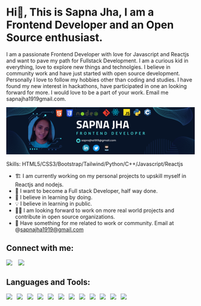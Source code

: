 # Hi👋, This is Sapna Jha, I am a Frontend Developer and an Open Source enthusiast. 

I am a passionate Frontend Developer with love for Javascript and Reactjs and want to pave my path for Fullstack Development. I am a curious kid in everything, love to explore new things and technolgies. I believe in community work and have just started with open source development. Personally I love to follow my hobbies other than coding and studies. I have found my new interest in hackathons, have participated in one an looking forward for more. I would love to be a part of your work. Email me sapnajha1919gmail.com.


![My GIF](https://github.com/Sapnajha19/Sapnajha19/blob/master/Sapna%20Jha.png)


Skills: HTML5/CSS3/Bootstrap/Tailwind/Python/C++/Javascript/Reactjs

* 🏗️ I am currently working on my personal projects to upskill myself in Reactjs and nodejs.
* 🏹 I want to become a Full stack Developer, half way done.
* 🤍 I believe in learning by doing.
* 💡 I believe in learning in public.
* 👯🏻 I am looking forward to work on more real world projects and contribute in open source organizations.
* 💼 Have something for me related to work or community. Email at @sapnajha1919@gmail.com

## Connect with me: 

<a href="https://www.linkedin.com/in/sapna-jha-55287a233/"><img src="https://cdn-icons-png.flaticon.com/512/3536/3536505.png" width="45"></a>&nbsp;&nbsp;&nbsp; 
<a href="https://twitter.com/SapnaJ19"><img src="https://cdn-icons-png.flaticon.com/512/733/733579.png" width="45"></a>

## Languages and Tools:

<a href="https://www.w3.org/html/"><img src="https://cdn-icons-png.flaticon.com/512/174/174854.png" width="45"></a>&nbsp;&nbsp;
<a href="https://www.w3.org/Style/CSS/Overview.en.html"><img src="https://cdn-icons-png.flaticon.com/512/732/732190.png" width="45"></a>&nbsp;&nbsp;
<a href="https://www.w3schools.com/cpp/"><img src="https://cdn-icons-png.flaticon.com/512/6132/6132222.png" width="45"></a>&nbsp;&nbsp;
<a href="https://www.python.org/"><img src="https://cdn-icons-png.flaticon.com/512/5968/5968350.png" width="45"></a>&nbsp;&nbsp;
<a href="https://www.w3schools.com/js/"><img src="https://cdn-icons-png.flaticon.com/512/5968/5968292.png" width="45"></a>&nbsp;&nbsp;
<a href="https://reactjs.org/"><img src="https://icons8.com/icons/set/reactjs" width="45"></a>&nbsp;&nbsp;
<a href="https://git-scm.com/"><img src="https://icons8.com/icons/set/git" width="45"></a>&nbsp;&nbsp;
<a href="https://github.com/"><img src="https://icons8.com/icons/set/github" width="45"></a>&nbsp;&nbsp;
<a href="https://nodejs.org/en/"><img src="https://cdn-icons-png.flaticon.com/512/5968/5968322.png" width="45"></a>&nbsp;&nbsp;
<a href="https://getbootstrap.com/"><img src="https://cdn-icons-png.flaticon.com/512/5968/5968672.png" width="45"></a>&nbsp;&nbsp;
<a href="https://code.visualstudio.com/"><img src="https://icons8.com/icons/set/vs-code" width="45"></a>&nbsp;&nbsp;
<a href="https://tailwindcss.com/"><img src="https://icons8.com/icons/set/tailwind" width="45"></a>&nbsp;&nbsp;
